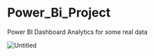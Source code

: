 # Power_Bi_Project
Power BI Dashboard Analytics for some real data 



![Untitled](https://github.com/abdulrhmannassef/power_bi_project/assets/57845488/8159d31f-a7ba-4a21-9d43-4fa9db8efee4)
